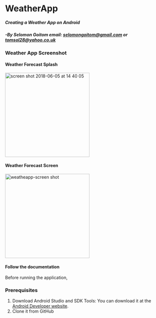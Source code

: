# WeatherApp 
##### Creating a Weather App on Android

##### -By Selomon Goitom email: selomongoitom@gmail.com or tomsol28@yahoo.co.uk


### Weather App Screenshot

#### Weather Forecast Splash 

<img width="275" alt="screen shot 2018-06-05 at 14 40 05" src="https://user-images.githubusercontent.com/28166699/40979879-fc11edce-68ce-11e8-9a66-ba46b768d1ef.png">

#### Weather Forecast Screen

<img width="275" alt="weatheapp-screen shot" src="https://user-images.githubusercontent.com/28166699/40979864-f07e0010-68ce-11e8-82db-ca1912fc3760.png">



#### Follow the documentation 

Before running the application,

### Prerequisites

1. Download Android Studio and SDK Tools: You can download it at the <a href="https://developer.android.com/sdk/index.html"> Android Developer website</a>.
2. Clone it from GitHub





